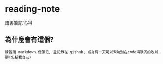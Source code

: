 # reading-note
讀書筆記/心得


## 為什麼會有這個?
    練習用 markdown 做筆記, 並記錄在 github, 或許有一天可以幫助到在code海浮沉的攻城獅(包括我自已)


